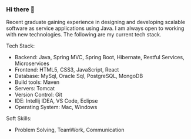 ### Hi there 👋

<!--
**dmcleish91/dmcleish91** is a ✨ _special_ ✨ repository because its `README.md` (this file) appears on your GitHub profile.

Here are some ideas to get you started:

- 🔭 I’m currently working on ...
- 🌱 I’m currently learning ...
- 👯 I’m looking to collaborate on ...
- 🤔 I’m looking for help with ...
- 💬 Ask me about ...
- 📫 How to reach me: ...
- 😄 Pronouns: ...
- ⚡ Fun fact: ...
-->


Recent graduate gaining experience in designing and developing scalable software as service applications using Java. I am always open to working with new technologies. The following are my current tech stack.

Tech Stack:

- Backend: Java, Spring MVC, Spring Boot, Hibernate, Restful Services, Microservices
- Frontend: HTML5, CSS3, JavaScript, React
- Database:  MySql, Oracle Sql, PostgreSQL, MongoDB
- Build tools: Maven
- Servers: Tomcat
- Version Control: Git
- IDE: Intellij IDEA, VS Code, Eclipse
- Operating System: Mac, Windows

Soft Skills:
- Problem Solving, TeamWork, Communication
